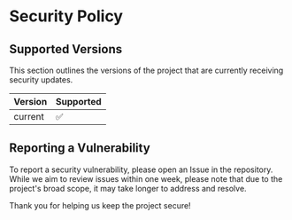 # Security Policy

## Supported Versions

This section outlines the versions of the project that are currently receiving security updates.

| Version | Supported          |
| ------- | ------------------ |
| current | :white_check_mark:  |

## Reporting a Vulnerability

To report a security vulnerability, please open an Issue in the repository. While we aim to review issues within one week, please note that due to the project's broad scope, it may take longer to address and resolve.

Thank you for helping us keep the project secure!
